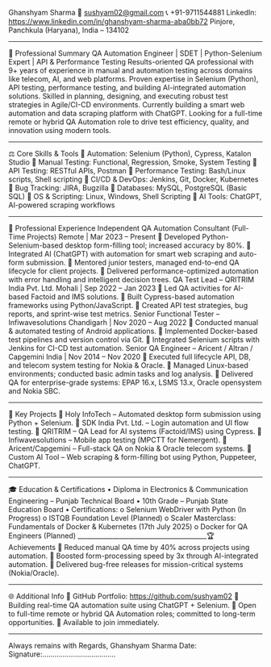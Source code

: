 Ghanshyam Sharma
📧 sushyam02@gmail.com 
📞 +91-9711544881
LinkedIn: https://www.linkedin.com/in/ghanshyam-sharma-aba0bb72
Pinjore, Panchkula (Haryana), India – 134102

________________________________________
🌟 Professional Summary
QA Automation Engineer | SDET | Python-Selenium Expert | API & Performance Testing Results-oriented QA professional with 9+ years of experience in manual and automation testing across domains like telecom, AI, and web platforms. Proven expertise in Selenium (Python), API testing, performance testing, and building AI-integrated automation solutions. Skilled in planning, designing, and executing robust test strategies in Agile/CI-CD environments. Currently building a smart web automation and data scraping platform with ChatGPT. Looking for a full-time remote or hybrid QA Automation role to drive test efficiency, quality, and innovation using modern tools.

________________________________________
⚖️ Core Skills & Tools
	Automation: Selenium (Python), Cypress, Katalon Studio
	Manual Testing: Functional, Regression, Smoke, System Testing
	API Testing: RESTful APIs, Postman
	Performance Testing: Bash/Linux scripts, Shell scripting
	CI/CD & DevOps: Jenkins, Git, Docker, Kubernetes
	Bug Tracking: JIRA, Bugzilla
	Databases: MySQL, PostgreSQL (Basic SQL)
	OS & Scripting: Linux, Windows, Shell Scripting
	AI Tools: ChatGPT, AI-powered scraping workflows

________________________________________
💼 Professional Experience
Independent QA Automation Consultant (Full-Time Projects)
Remote | Mar 2023 – Present
	Developed Python-Selenium-based desktop form-filling tool; increased accuracy by 80%.
	Integrated AI (ChatGPT) with automation for smart web scraping and auto-form submission.
	Mentored junior testers, managed end-to-end QA lifecycle for client projects.
	Delivered performance-optimized automation with error handling and intelligent decision trees.
QA Test Lead – QRITRIM India Pvt. Ltd.
Mohali | Sep 2022 – Jan 2023
	Led QA activities for AI-based Factoid and IMS solutions.
	Built Cypress-based automation frameworks using Python/JavaScript.
	Created API test strategies, bug reports, and sprint-wise test metrics.
Senior Functional Tester – Infiwavesolutions
Chandigarh | Nov 2020 – Aug 2022
	Conducted manual & automated testing of Android applications.
	Implemented Docker-based test pipelines and version control via Git.
	Integrated Selenium scripts with Jenkins for CI-CD test automation.
Senior QA Engineer – Aricent / Altran / Capgemini
India | Nov 2014 – Nov 2020
	Executed full lifecycle API, DB, and telecom system testing for Nokia & Oracle.
	Managed Linux-based environments; conducted basic admin tasks and log analysis.
	Delivered QA for enterprise-grade systems: EPAP 16.x, LSMS 13.x, Oracle opensystem and Nokia SBC.

________________________________________
🔄 Key Projects
	Holy InfoTech – Automated desktop form submission using Python + Selenium.
	SDK India Pvt. Ltd. – Login automation and UI flow testing.
	QRITRIM – QA Lead for AI systems (Factoid/IMS) using Cypress.
	Infiwavesolutions – Mobile app testing (MPCTT for Nemergent).
	Aricent/Capgemini – Full-stack QA on Nokia & Oracle telecom systems.
	Custom AI Tool – Web scraping & form-filling bot using Python, Puppeteer, ChatGPT.

________________________________________
🎓 Education & Certifications
•	Diploma in Electronics & Communication Engineering – Punjab Technical Board
•	10th Grade – Punjab State Education Board
•	Certifications:
o	Selenium WebDriver with Python (In Progress)
o	ISTQB Foundation Level (Planned)
o	Scaler Masterclass: Fundamentals of Docker & Kubernetes (17th July 2025)
o	Docker for QA Engineers (Planned)
________________________________________🏆 Achievements
	Reduced manual QA time by 40% across projects using automation.
	Boosted form-processing speed by 3x through AI-integrated automation.
	Delivered bug-free releases for mission-critical systems (Nokia/Oracle).
________________________________________
🌐 Additional Info
	GitHub Portfolio: https://github.com/sushyam02 
	Building real-time QA automation suite using ChatGPT + Selenium.
	Open to full-time remote or hybrid QA Automation roles; committed to long-term opportunities.
	Available to join immediately.
________________________________________



Always remains with Regards,
Ghanshyam Sharma
Date:                                                                                                                    Signature:………………………………
